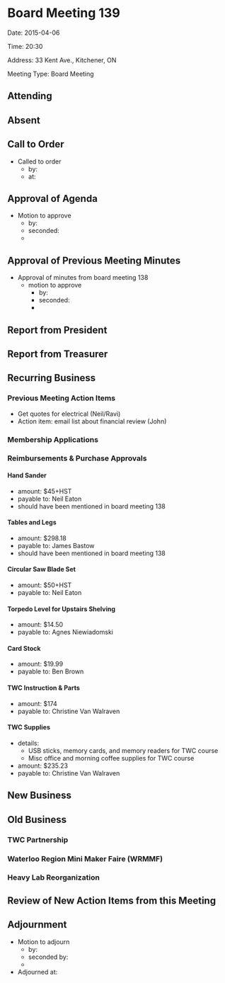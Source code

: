 # Board Meeting 139

Date: 2015-04-06

Time: 20:30

Address: 33 Kent Ave., Kitchener, ON

Meeting Type: Board Meeting

## Attending

## Absent

## Call to Order
* Called to order
    * by: 
    * at: 

## Approval of Agenda
* Motion to approve
    * by: 
    * seconded: 
    * 

## Approval of Previous Meeting Minutes
* Approval of minutes from board meeting 138
    * motion to approve
        * by: 
        * seconded: 
        * 

## Report from President

## Report from Treasurer

## Recurring Business

### Previous Meeting Action Items
* Get quotes for electrical (Neil/Ravi)
* Action item: email list about financial review (John)

### Membership Applications

### Reimbursements & Purchase Approvals

#### Hand Sander
* amount: $45+HST
* payable to: Neil Eaton
* should have been mentioned in board meeting 138

#### Tables and Legs
* amount: $298.18
* payable to: James Bastow
* should have been mentioned in board meeting 138

#### Circular Saw Blade Set
* amount: $50+HST
* payable to: Neil Eaton

#### Torpedo Level for Upstairs Shelving
* amount: $14.50
* payable to: Agnes Niewiadomski

#### Card Stock
* amount: $19.99
* payable to: Ben Brown

#### TWC Instruction & Parts
* amount: $174
* payable to: Christine Van Walraven

#### TWC Supplies
* details:
    * USB sticks, memory cards, and memory readers for TWC course
    * Misc office and morning coffee supplies for TWC course
* amount: $235.23
* payable to: Christine Van Walraven

## New Business

## Old Business

### TWC Partnership

### Waterloo Region Mini Maker Faire (WRMMF)

### Heavy Lab Reorganization

## Review of New Action Items from this Meeting

## Adjournment
* Motion to adjourn
    * by: 
    * seconded by: 
    * 
* Adjourned at: 
